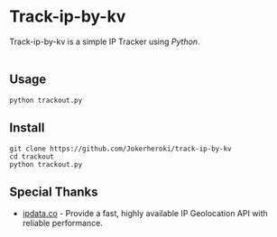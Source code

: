 # Track-ip-by-kv
Track-ip-by-kv is a simple IP Tracker using *Python*.<br><br>


## Usage
```
python trackout.py
```

## Install
```
git clone https://github.com/Jokerheroki/track-ip-by-kv
cd trackout
python trackout.py
```
## Special Thanks
- <a href="https://ipdata.co/">ipdata.co</a> - 
Provide a fast, highly available IP Geolocation API with reliable performance.
